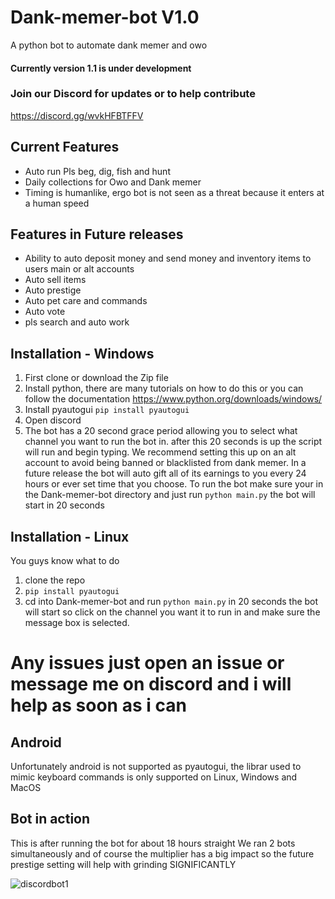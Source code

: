 # Dank-memer-bot  V1.0
A python bot to automate dank memer and owo

#### Currently version 1.1 is under development

### Join our Discord for updates or to help contribute
https://discord.gg/wvkHFBTFFV

## Current Features
- Auto run Pls beg, dig, fish and hunt
- Daily collections for Owo and Dank memer
- Timing is humanlike, ergo bot is not seen as a threat because it enters at a human speed

## Features in Future releases
- Ability to auto deposit money and send money and inventory items to users main or alt accounts
- Auto sell items
- Auto prestige
- Auto pet care and commands
- Auto vote
- pls search and auto work

## Installation - Windows
1. First clone or download the Zip file
2. Install python, there are many tutorials on how to do this or you can follow the documentation https://www.python.org/downloads/windows/
4. Install pyautogui
 `pip install pyautogui`
4. Open discord
5. The bot has a 20 second grace period allowing you to select what channel you want to run the bot in. after this 20 seconds is up the script will run and begin typing. We recommend setting this up on an alt account to avoid being banned or blacklisted from dank memer. In a future release the bot will auto gift all of its earnings to you every 24 hours or ever set time that you choose. To run the bot make sure your in the Dank-memer-bot directory and just run `python main.py` the bot will start in 20 seconds

## Installation - Linux
You guys know what to do
1. clone the repo
2. `pip install pyautogui`
3. cd into Dank-memer-bot and run `python main.py` in 20 seconds the bot will start so click on the channel you want it to run in and make sure the message box is selected.

# Any issues just open an issue or message me on discord and i will help as soon as i can

## Android
Unfortunately android is not supported as pyautogui, the librar used to mimic keyboard commands is only supported on Linux, Windows and MacOS

<!-- ## Installation - Android - Difficulty Easy
1. Download 'Termux' from 'F-droid' I recommend this as there are repository issues with the playstore version leaving it practically unusable. F-droid is safe to use, of course make sure its from the official website - https://f-droid.org/en/packages/com.termux/
After installing F-droid search for 'Termux' you will be met by this:

<img src="https://user-images.githubusercontent.com/55029062/147935060-1bbb7d33-c640-4ddf-b361-55649a9fdec8.png" width=30% height=30%>

2. After installing Termux run `apt update && apt upgrade` this will update the packages.
3. Next run `apt install python`
4. install the required library, 'pyautogui' by running the command `pip install pyautogui`
5. Now we just need git to clone the repo, `pkg install git`
6. Now run `git clone https://github.com/Nedcotter/Dank-memer-bot`
7. cd into the repo, `cd Dank-memer-bot/`
8. -->

## Bot in action
This is after running the bot for about 18 hours straight
We ran 2 bots simultaneously and of course the multiplier has a big impact so the future prestige setting will help with grinding SIGNIFICANTLY

![discordbot1](https://user-images.githubusercontent.com/55029062/147928741-f70fb049-4005-43ab-bcc0-8b2632277fdf.png)

